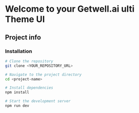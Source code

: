 # Welcome to your Getwell.ai ulti Theme UI
## Project info

### Installation

```bash
# Clone the repository
git clone <YOUR_REPOSITORY_URL>

# Navigate to the project directory
cd <project-name>

# Install dependencies
npm install

# Start the development server
npm run dev